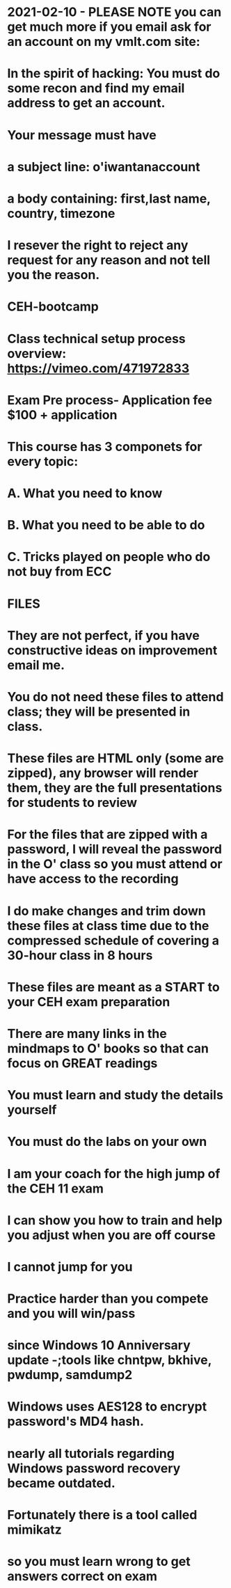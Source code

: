 # 2021-02-10 - PLEASE NOTE you can get much more if you email ask for an account on my vmlt.com site:
# In the spirit of hacking: You must do some recon and find my email address to get an account.
# Your message must have
# a subject line: o'iwantanaccount
# a body containing: first,last name, country, timezone
# I resever the right to reject any request for any reason and not tell you the reason.

# CEH-bootcamp
# Class technical setup process overview: https://vimeo.com/471972833
# Exam Pre process- Application fee $100 + application
# This course has 3 componets for every topic: 
#  A. What you need to know 
#  B. What you need to be able to do 
#  C. Tricks played on people who do not buy from ECC
# FILES
# They are not perfect, if you have constructive ideas on improvement email me.
# You do not need these files to attend class; they will be presented in class.
# These files are HTML only (some are zipped), any browser will render them, they are the full presentations for students to review
# For the files that are zipped with a password, I will reveal the password in the O' class so you must attend or have access to the recording
# I do make changes and trim down these files at class time due to the compressed schedule of covering a 30-hour class in 8 hours
# These files are meant as a START to your CEH exam preparation
# There are many links in the mindmaps to O' books so that can focus on GREAT readings
# You must learn and study the details yourself
# You must do the labs on your own

# I am your coach for the high jump of the CEH 11 exam
# I can show you how to train and help you adjust when you are off course
# I cannot jump for you
# Practice harder than you compete and you will win/pass

# since Windows 10 Anniversary update -;tools like chntpw, bkhive, pwdump, samdump2 
# Windows uses AES128 to encrypt password's MD4 hash. 
# nearly all tutorials regarding Windows password recovery became outdated.
# Fortunately there is a tool called mimikatz
# so you must learn wrong to get answers correct on exam

